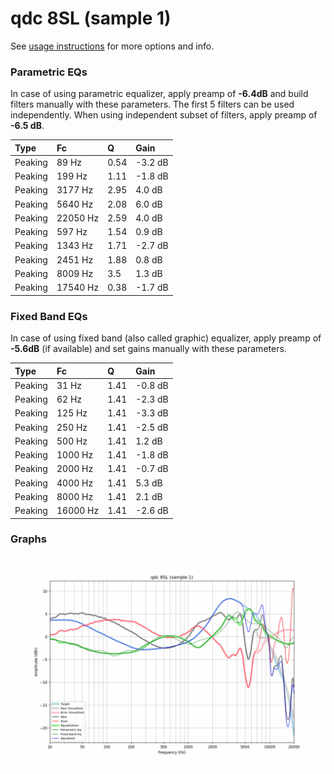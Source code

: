 # qdc 8SL (sample 1)
See [usage instructions](https://github.com/jaakkopasanen/AutoEq#usage) for more options and info.

### Parametric EQs
In case of using parametric equalizer, apply preamp of **-6.4dB** and build filters manually
with these parameters. The first 5 filters can be used independently.
When using independent subset of filters, apply preamp of **-6.5 dB**.

| Type    | Fc       |    Q | Gain    |
|:--------|:---------|:-----|:--------|
| Peaking | 89 Hz    | 0.54 | -3.2 dB |
| Peaking | 199 Hz   | 1.11 | -1.8 dB |
| Peaking | 3177 Hz  | 2.95 | 4.0 dB  |
| Peaking | 5640 Hz  | 2.08 | 6.0 dB  |
| Peaking | 22050 Hz | 2.59 | 4.0 dB  |
| Peaking | 597 Hz   | 1.54 | 0.9 dB  |
| Peaking | 1343 Hz  | 1.71 | -2.7 dB |
| Peaking | 2451 Hz  | 1.88 | 0.8 dB  |
| Peaking | 8009 Hz  | 3.5  | 1.3 dB  |
| Peaking | 17540 Hz | 0.38 | -1.7 dB |

### Fixed Band EQs
In case of using fixed band (also called graphic) equalizer, apply preamp of **-5.6dB**
(if available) and set gains manually with these parameters.

| Type    | Fc       |    Q | Gain    |
|:--------|:---------|:-----|:--------|
| Peaking | 31 Hz    | 1.41 | -0.8 dB |
| Peaking | 62 Hz    | 1.41 | -2.3 dB |
| Peaking | 125 Hz   | 1.41 | -3.3 dB |
| Peaking | 250 Hz   | 1.41 | -2.5 dB |
| Peaking | 500 Hz   | 1.41 | 1.2 dB  |
| Peaking | 1000 Hz  | 1.41 | -1.8 dB |
| Peaking | 2000 Hz  | 1.41 | -0.7 dB |
| Peaking | 4000 Hz  | 1.41 | 5.3 dB  |
| Peaking | 8000 Hz  | 1.41 | 2.1 dB  |
| Peaking | 16000 Hz | 1.41 | -2.6 dB |

### Graphs
![](./qdc%208SL%20(sample%201).png)